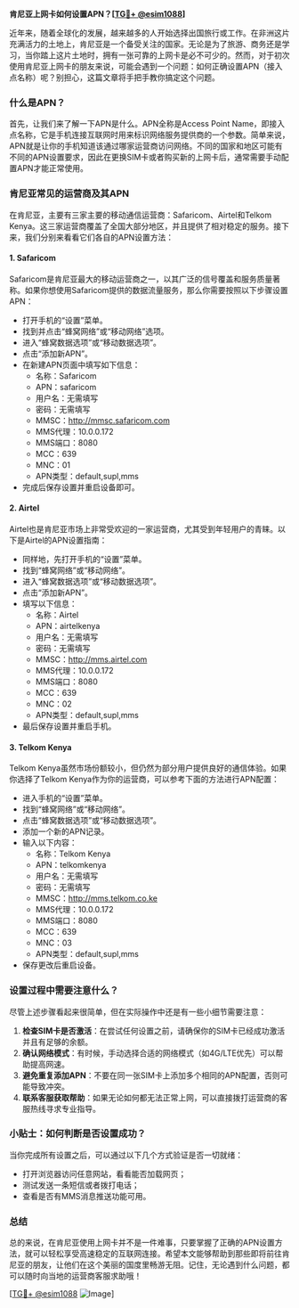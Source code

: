 **肯尼亚上网卡如何设置APN？[[TG💪+ @esim1088](https://t.me/s/esim1088)]**

近年来，随着全球化的发展，越来越多的人开始选择出国旅行或工作。在非洲这片充满活力的土地上，肯尼亚是一个备受关注的国家。无论是为了旅游、商务还是学习，当你踏上这片土地时，拥有一张可靠的上网卡是必不可少的。然而，对于初次使用肯尼亚上网卡的朋友来说，可能会遇到一个问题：如何正确设置APN（接入点名称）呢？别担心，这篇文章将手把手教你搞定这个问题。

### 什么是APN？

首先，让我们来了解一下APN是什么。APN全称是Access Point Name，即接入点名称，它是手机连接互联网时用来标识网络服务提供商的一个参数。简单来说，APN就是让你的手机知道该通过哪家运营商访问网络。不同的国家和地区可能有不同的APN设置要求，因此在更换SIM卡或者购买新的上网卡后，通常需要手动配置APN才能正常使用。

### 肯尼亚常见的运营商及其APN

在肯尼亚，主要有三家主要的移动通信运营商：Safaricom、Airtel和Telkom Kenya。这三家运营商覆盖了全国大部分地区，并且提供了相对稳定的服务。接下来，我们分别来看看它们各自的APN设置方法：

#### 1. Safaricom
Safaricom是肯尼亚最大的移动运营商之一，以其广泛的信号覆盖和服务质量著称。如果你想使用Safaricom提供的数据流量服务，那么你需要按照以下步骤设置APN：

- 打开手机的“设置”菜单。
- 找到并点击“蜂窝网络”或“移动网络”选项。
- 进入“蜂窝数据选项”或“移动数据选项”。
- 点击“添加新APN”。
- 在新建APN页面中填写如下信息：
  - 名称：Safaricom
  - APN：safaricom
  - 用户名：无需填写
  - 密码：无需填写
  - MMSC：http://mmsc.safaricom.com
  - MMS代理：10.0.0.172
  - MMS端口：8080
  - MCC：639
  - MNC：01
  - APN类型：default,supl,mms
- 完成后保存设置并重启设备即可。

#### 2. Airtel
Airtel也是肯尼亚市场上非常受欢迎的一家运营商，尤其受到年轻用户的青睐。以下是Airtel的APN设置指南：

- 同样地，先打开手机的“设置”菜单。
- 找到“蜂窝网络”或“移动网络”。
- 进入“蜂窝数据选项”或“移动数据选项”。
- 点击“添加新APN”。
- 填写以下信息：
  - 名称：Airtel
  - APN：airtelkenya
  - 用户名：无需填写
  - 密码：无需填写
  - MMSC：http://mms.airtel.com
  - MMS代理：10.0.0.172
  - MMS端口：8080
  - MCC：639
  - MNC：02
  - APN类型：default,supl,mms
- 最后保存设置并重启手机。

#### 3. Telkom Kenya
Telkom Kenya虽然市场份额较小，但仍然为部分用户提供良好的通信体验。如果你选择了Telkom Kenya作为你的运营商，可以参考下面的方法进行APN配置：

- 进入手机的“设置”菜单。
- 找到“蜂窝网络”或“移动网络”。
- 点击“蜂窝数据选项”或“移动数据选项”。
- 添加一个新的APN记录。
- 输入以下内容：
  - 名称：Telkom Kenya
  - APN：telkomkenya
  - 用户名：无需填写
  - 密码：无需填写
  - MMSC：http://mms.telkom.co.ke
  - MMS代理：10.0.0.172
  - MMS端口：8080
  - MCC：639
  - MNC：03
  - APN类型：default,supl,mms
- 保存更改后重启设备。

### 设置过程中需要注意什么？

尽管上述步骤看起来很简单，但在实际操作中还是有一些小细节需要注意：

1. **检查SIM卡是否激活**：在尝试任何设置之前，请确保你的SIM卡已经成功激活并且有足够的余额。
2. **确认网络模式**：有时候，手动选择合适的网络模式（如4G/LTE优先）可以帮助提高网速。
3. **避免重复添加APN**：不要在同一张SIM卡上添加多个相同的APN配置，否则可能导致冲突。
4. **联系客服获取帮助**：如果无论如何都无法正常上网，可以直接拨打运营商的客服热线寻求专业指导。

### 小贴士：如何判断是否设置成功？

当你完成所有设置之后，可以通过以下几个方式验证是否一切就绪：
- 打开浏览器访问任意网站，看看能否加载网页；
- 测试发送一条短信或者拨打电话；
- 查看是否有MMS消息推送功能可用。

### 总结

总的来说，在肯尼亚使用上网卡并不是一件难事，只要掌握了正确的APN设置方法，就可以轻松享受高速稳定的互联网连接。希望本文能够帮助到那些即将前往肯尼亚的朋友，让他们在这个美丽的国度里畅游无阻。记住，无论遇到什么问题，都可以随时向当地的运营商客服求助哦！

[[TG💪+ @esim1088](https://t.me/s/esim1088) ![Image](https://i.postimg.cc/4NQfJmqS/Snipaste-2025-05-13-00-14-12.png)]